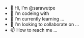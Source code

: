 - 👋 Hi, I’m @sarawutpe
- 👀 I’m codeing with
- 🌱 I’m currently learning ...
- 💞️ I’m looking to collaborate on ...
- 📫 How to reach me ...

<!---
sarawutpe/sarawutpe is a ✨ special ✨ repository because its `README.md` (this file) appears on your GitHub profile.
You can click the Preview link to take a look at your changes.
--->
